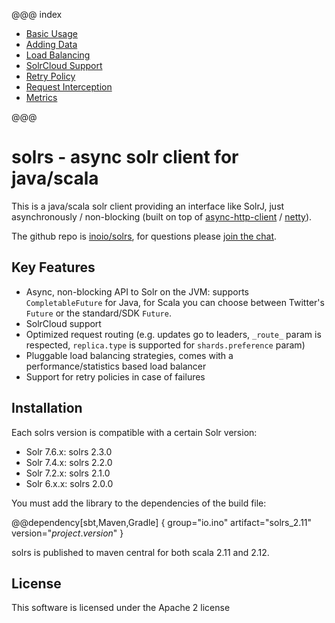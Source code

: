 @@@ index

* [Basic Usage](usage/index.md)
* [Adding Data](usage/adding-data.md)
* [Load Balancing](usage/load-balancing.md)
* [SolrCloud Support](usage/solrcloud.md)
* [Retry Policy](usage/retry-policy.md)
* [Request Interception](usage/request-interception.md)
* [Metrics](usage/metrics.md)

@@@

# solrs - async solr client for java/scala

This is a java/scala solr client providing an interface like SolrJ, just asynchronously / non-blocking
(built on top of [async-http-client](https://github.com/AsyncHttpClient/async-http-client) / [netty](https://github.com/netty/netty)).

The github repo is [inoio/solrs](https://github.com/inoio/solrs), for questions please [join the chat](https://gitter.im/inoio/solrs).

## Key Features

* Async, non-blocking API to Solr on the JVM: supports `CompletableFuture` for Java, for Scala you can choose between Twitter's `Future` or the standard/SDK `Future`.
* SolrCloud support
* Optimized request routing (e.g. updates go to leaders, `_route_` param is respected, `replica.type` is supported for `shards.preference` param)
* Pluggable load balancing strategies, comes with a performance/statistics based load balancer
* Support for retry policies in case of failures

## Installation

Each solrs version is compatible with a certain Solr version:
* Solr 7.6.x: solrs 2.3.0
* Solr 7.4.x: solrs 2.2.0
* Solr 7.2.x: solrs 2.1.0
* Solr 6.x.x: solrs 2.0.0

You must add the library to the dependencies of the build file:
    
@@dependency[sbt,Maven,Gradle] {
  group="io.ino"
  artifact="solrs_2.11"
  version="$project.version$"
}

solrs is published to maven central for both scala 2.11 and 2.12.

## License

This software is licensed under the Apache 2 license
